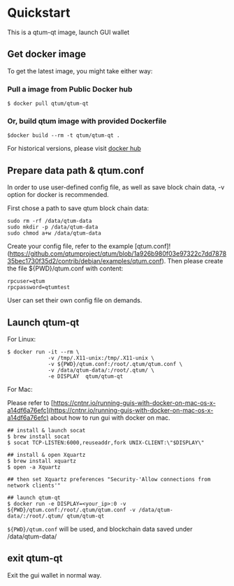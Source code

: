 # Quickstart

This is a qtum-qt image, launch GUI wallet

## Get docker image

To get the latest image, you might take either way:

### Pull a image from Public Docker hub

```
$ docker pull qtum/qtum-qt
```

### Or, build qtum image with provided Dockerfile

```
$docker build --rm -t qtum/qtum-qt .
```

For historical versions, please visit [docker hub](https://hub.docker.com/r/qtum/qtum-qt/)

## Prepare data path & qtum.conf

In order to use user-defined config file, as well as save block chain data, -v option for docker is recommended.

First chose a path to save qtum block chain data:

```
sudo rm -rf /data/qtum-data
sudo mkdir -p /data/qtum-data
sudo chmod a+w /data/qtum-data
```

Create your config file, refer to the example [qtum.conf]!(https://github.com/qtumproject/qtum/blob/1a926b980f03e97322c7dd787835bec1730f35d2/contrib/debian/examples/qtum.conf). Then please create the file ${PWD}/qtum.conf with content:

```
rpcuser=qtum
rpcpassword=qtumtest
```

User can set their own config file on demands.

## Launch qtum-qt

For Linux:

```
$ docker run -it --rm \
             -v /tmp/.X11-unix:/tmp/.X11-unix \
             -v ${PWD}/qtum.conf:/root/.qtum/qtum.conf \
             -v /data/qtum-data/:/root/.qtum/ \
             -e DISPLAY  qtum/qtum-qt
```

For Mac:

Please refer to
[https://cntnr.io/running-guis-with-docker-on-mac-os-x-a14df6a76efc](https://cntnr.io/running-guis-with-docker-on-mac-os-x-a14df6a76efc) about how to run gui with docker on mac.

```
## install & launch socat
$ brew install socat
$ socat TCP-LISTEN:6000,reuseaddr,fork UNIX-CLIENT:\"$DISPLAY\"

## install & open Xquartz
$ brew install xquartz
$ open -a Xquartz

## then set Xquartz preferences "Security-'Allow connections from network clients'"

## launch qtum-qt 
$ docker run -e DISPLAY=<your_ip>:0 -v ${PWD}/qtum.conf:/root/.qtum/qtum.conf -v /data/qtum-data/:/root/.qtum/ qtum/qtum-qt

```


`${PWD}/qtum.conf` will be used, and blockchain data saved under /data/qtum-data/


## exit qtum-qt

Exit the gui wallet in normal way.


